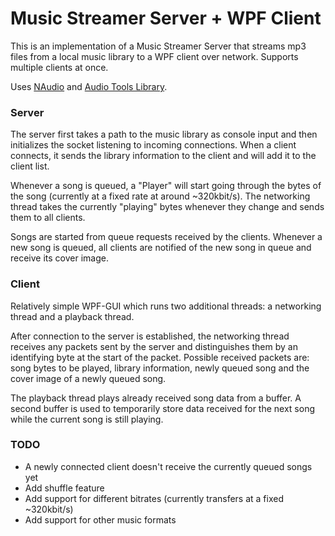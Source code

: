# Music Streamer Server + WPF Client
This is an implementation of a Music Streamer Server that streams mp3 files from a local music library to a WPF client over network.
Supports multiple clients at once.

Uses [NAudio](https://github.com/naudio/NAudio) and [Audio Tools Library](https://github.com/Zeugma440/atldotnet).

### Server ###
The server first takes a path to the music library as console input and then initializes the socket listening to incoming connections.
When a client connects, it sends the library information to the client and will add it to the client list.

Whenever a song is queued, a "Player" will start going through the bytes of the song (currently at a fixed rate at around ~320kbit/s). The networking thread takes the currently "playing" bytes whenever they change and sends them to all clients.

Songs are started from queue requests received by the clients. Whenever a new song is queued, all clients are notified of the new song in queue and receive its cover image.

### Client ###
Relatively simple WPF-GUI which runs two additional threads: a networking thread and a playback thread.

After connection to the server is established, the networking thread receives any packets sent by the server and distinguishes them by an identifying byte at the start of the packet. Possible received packets are: song bytes to be played, library information, newly queued song and the cover image of a newly queued song.

The playback thread plays already received song data from a buffer. A second buffer is used to temporarily store data received for the next song while the current song is still playing.


### TODO ###
- A newly connected client doesn't receive the currently queued songs yet
- Add shuffle feature
- Add support for different bitrates (currently transfers at a fixed ~320kbit/s)
- Add support for other music formats
